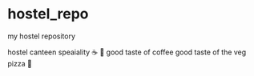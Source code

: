 # hostel_repo
my hostel repository

hostel canteen speaiality :coffee: :pizza: 
good taste of coffee
good taste of the veg pizza :pizza: